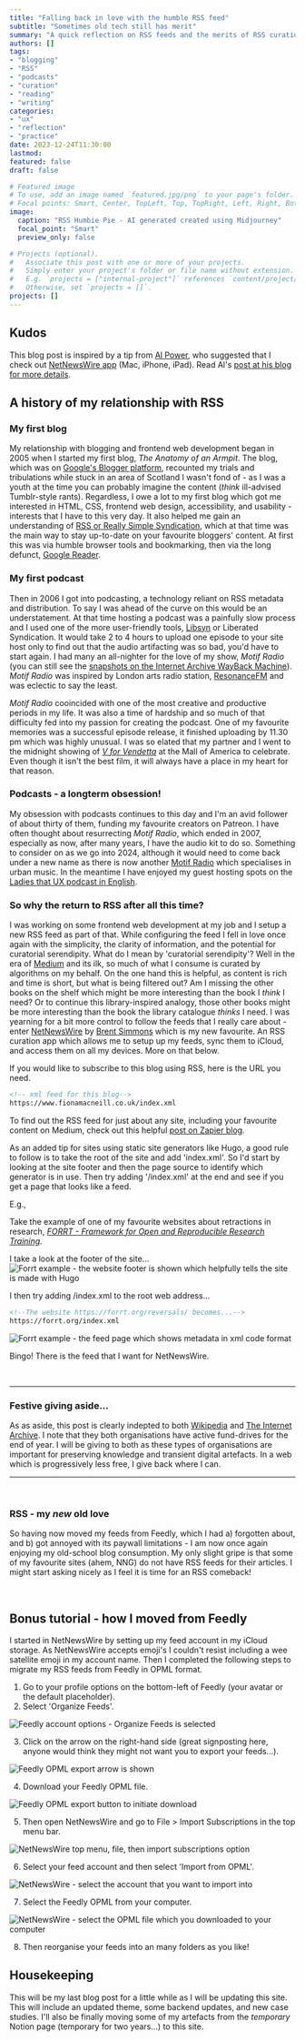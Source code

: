 ```yaml
---
title: "Falling back in love with the humble RSS feed"
subtitle: "Sometimes old tech still has merit"
summary: "A quick reflection on RSS feeds and the merits of RSS curation"
authors: []
tags: 
- "blogging" 
- "RSS" 
- "podcasts" 
- "curation" 
- "reading" 
- "writing"
categories: 
- "ux"
- "reflection"
- "practice"
date: 2023-12-24T11:30:00
lastmod: 
featured: false
draft: false

# Featured image
# To use, add an image named `featured.jpg/png` to your page's folder.
# Focal points: Smart, Center, TopLeft, Top, TopRight, Left, Right, BottomLeft, Bottom, BottomRight.
image:
  caption: "RSS Humbie Pie - AI generated created using Midjourney"
  focal_point: "Smart"
  preview_only: false

# Projects (optional).
#   Associate this post with one or more of your projects.
#   Simply enter your project's folder or file name without extension.
#   E.g. `projects = ["internal-project"]` references `content/project/deep-learning/index.md`.
#   Otherwise, set `projects = []`.
projects: [] 
--- 
```


## Kudos

This blog post is inspired by a tip from [Al Power](https://www.alpower.com/), who suggested that I check out [NetNewsWire app](https://netnewswire.com/) (Mac, iPhone, iPad). Read Al's [post at his blog for more details](https://www.alpower.com/blog/my-news-feed-reader-setup/).  

## A history of my relationship with RSS

### My first blog

My relationship with blogging and frontend web development began in 2005 when I started my first blog, *The Anatomy of an Armpit*. The blog, which was on [Google's Blogger platform](https://en.wikipedia.org/wiki/Blogger_(service)), recounted my trials and tribulations while stuck in an area of Scotland I wasn't fond of - as I was a youth at the time you can probably imagine the content (*think* ill-advised Tumblr-style rants). Regardless, I owe a lot to my first blog which got me interested in HTML, CSS, frontend web design, accessibility, and usability - interests that I have to this very day. It also helped me gain an understanding of [RSS or Really Simple Syndication](https://en.wikipedia.org/wiki/RSS), which at that time was the main way to stay up-to-date on your favourite bloggers' content. At first this was via humble browser tools and bookmarking, then via the long defunct, [Google Reader](https://en.wikipedia.org/wiki/Google_Reader). 

### My first podcast

Then in 2006 I got into podcasting, a technology reliant on RSS metadata and distribution. To say I was ahead of the curve on this would be an understatement. At that time hosting a podcast was a painfully slow process and I used one of the more user-friendly tools, [Libsyn](https://libsyn.com/) or Liberated Syndication. It would take 2 to 4 hours to upload one episode to your site host only to find out that the audio artifacting was so bad, you'd have to start again. I had many an all-nighter for the love of my show, *Motif Radio* (you can still see the [snapshots on the Internet Archive WayBack Machine](https://web.archive.org/web/20060909220813/http://motifradio.libsyn.com:80/)). *Motif Radio* was inspired by London arts radio station, [ResonanceFM](https://www.resonancefm.com/) and was eclectic to say the least. 

*Motif Radio* cooincided with one of the most creative and productive periods in my life. It was also a time of hardship and so much of that difficulty fed into my passion for creating the podcast. One of my favourite memories was a successful episode release, it finished uploading by 11.30 pm which was highly unusual. I was so elated that my partner and I went to the midnight showing of *[V for Vendetta](https://www.imdb.com/title/tt0434409/?ref_=fn_al_tt_1)* at the Mall of America to celebrate. Even though it isn't the best film, it will always have a place in my heart for that reason. 

### Podcasts - a longterm obsession!

My obsession with podcasts continues to this day and I'm an avid follower of about thirty of them, funding my favourite creators on Patreon. I have often thought about resurrecting *Motif Radio*, which ended in 2007, especially as now, after many years, I have the audio kit to do so. Something to consider on as we go into 2024, although it would need to come back under a new name as there is now another [Motif Radio](https://motif-radio.com/) which specialises in urban music. In the meantime I have enjoyed my guest hosting spots on the [Ladies that UX podcast in English](https://podcasters.spotify.com/pod/show/ltux-in-english). 

### So why the return to RSS after all this time? 

I was working on some frontend web development at my job and I setup a new RSS feed as part of that. While configuring the feed I fell in love once again with the simplicity, the clarity of information, and the potential for curatorial serendipity. What do I mean by 'curatorial serendipity'? Well in the era of [Medium](https://medium.com/) and its ilk, so much of what I consume is curated by algorithms on my behalf. On the one hand this is helpful, as content is rich and time is short, but what is being filtered out? Am I missing the other books on the shelf which might be more interesting than the book I *think* I need? Or to continue this library-inspired analogy, those other books might be more interesting than the book the library catalogue *thinks* I need. I was yearning for a bit more control to follow the feeds that I really care about - enter [NetNewsWire](https://netnewswire.com/) by [Brent Simmons](https://github.com/Ranchero-Software) which is my new favourite. An RSS curation app which allows me to setup up my feeds, sync them to iCloud, and access them on all my devices. More on that below. 

If you would like to subscribe to this blog using RSS, here is the URL you need. 
```html 
<!-- xml feed for this blog-->
https://www.fionamacneill.co.uk/index.xml
``` 

To find out the RSS feed for just about any site, including your favourite content on Medium, check out this helpful [post on Zapier blog](https://zapier.com/blog/how-to-find-rss-feed-url/). 

As an added tip for sites using static site generators like Hugo, a good rule to follow is to take the root of the site and add 'index.xml'. So I'd start by looking at the site footer and then the page source to identify which generator is in use. Then try adding '/index.xml' at the end and see if you get a page that looks like a feed. 

E.g., 

Take the example of one of my favourite websites about retractions in research, *[FORRT - Framework for Open and Reproducible Research Training](https://forrt.org/reversals/)*. 


I take a look at the footer of the site...
![Forrt example - the website footer is shown which helpfully tells the site is made with Hugo](images/00ForrtExample.png "*Ah that's helpful they tell me it is made with Hugo in the footer.*") 

I then try adding /index.xml to the root web address...

```html 
<!--The website https://forrt.org/reversals/ becomes...-->
https://forrt.org/index.xml
```

![Forrt example - the feed page which shows metadata in xml code format](images/01ForrtExample.png "*I know a feed when I see one!*") 

Bingo! There is the feed that I want for NetNewsWire.

<br>

-----

### Festive giving aside...

As as aside, this post is clearly indepted to both [Wikipedia](https://donate.wikimedia.org/w/index.php?title=Special:LandingPage&country=GB&uselang=en&utm_medium=donatewiki_page&utm_source=Ways_to_Give&utm_campaign=donate_now_btn) and [The Internet Archive](https://archive.org/donate). I note that they both organisations have active fund-drives for the end of year. I will be giving to both as these types of organisations are important for preserving knowledge and transient digital artefacts. In a web which is progressively less free, I give back where I can. 

----- 

<br>

### RSS - my *new* old love 

So having now moved my feeds from Feedly, which I had a) forgotten about, and b) got annoyed with its paywall limitations - I am now once again enjoying my old-school blog consumption. My only slight gripe is that some of my favourite sites (ahem, NNG) do not have RSS feeds for their articles. I might start asking nicely as I feel it is time for an RSS comeback! 

<br>

## Bonus tutorial - how I moved from Feedly 

I started in NetNewsWire by setting up my feed account in my iCloud storage. As NetNewsWire accepts emoji's I couldn't resist including a wee satellite emoji in my account name. Then I completed the following steps to migrate my RSS feeds from Feedly in OPML format. 

1. Go to your profile options on the bottom-left of Feedly (your avatar or the default placeholder). 
2. Select 'Organize Feeds'. 

![Feedly account options - Organize Feeds is selected](images/01_Feedly_OrgFeeds.png "*Click on your avatar/placeholder to get to the options*")

3. Click on the arrow on the right-hand side (great signposting here, anyone would think they might not want you to export your feeds...). 

![Feedly OPML export arrow is shown](images/02_FeedlyExportYourFeeds.png "*Click on the non-descript arrow on the right to get to the export options*")

4. Download your Feedly OPML file. 

![Feedly OPML export button to initiate download](images/03_FeedlyOPMLExport.png "*Click on the big green button to get your OPML file with all your feedy-goodness*")

5. Then open NetNewsWire and go to File > Import Subscriptions in the top menu bar. 

![NetNewsWire top menu, file, then import subscriptions option](images/04_NetNewsWire_ImportSubscriptions.png "*In NetNewsWire, access the import option from File in the top menu bar*")

6. Select your feed account and then select 'Import from OPML'. 

![NetNewsWire - select the account that you want to import into](images/05_NetNewsWire_ImportfromOPML.png "*Select the account you want to use in NetNewsWire*")

7. Select the Feedly OPML from your computer. 

![NetNewsWire - select the OPML file which you downloaded to your computer](images/06_NetNewsWire_importfile.png "*Select the account you want to use in NetNewsWire*")

8. Then reorganise your feeds into an many folders as you like! 

## Housekeeping 

This will be my last blog post for a little while as I will be updating this site. This will include an updated theme, some backend updates, and new case studies. I'll also be finally moving some of my artefacts from the *temporary* Notion page (temporary for two years...) to this site. 